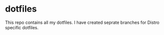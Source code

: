 # dotfiles
This repo contains all my dotfiles. I have created seprate branches for Distro specific dotfiles.

